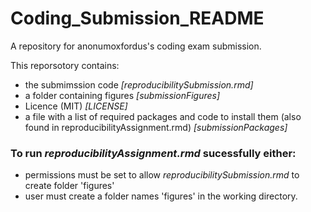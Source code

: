 # Coding_Submission_README
A repository for anonumoxfordus's coding exam submission.  

This reporsotory contains:
- the submimssion code *[reproducibilitySubmission.rmd]*
- a folder containing figures *[submissionFigures]*
- Licence (MIT) *[LICENSE]*
- a file with a list of required packages and code to install them (also found in reproducibilityAssignment.rmd) *[submissionPackages]*

### To run *reproducibilityAssignment.rmd* sucessfully either:
- permissions must be set to allow *reproducibilitySubmission.rmd* to create folder 'figures'
- user must create a folder names 'figures' in the working directory.
